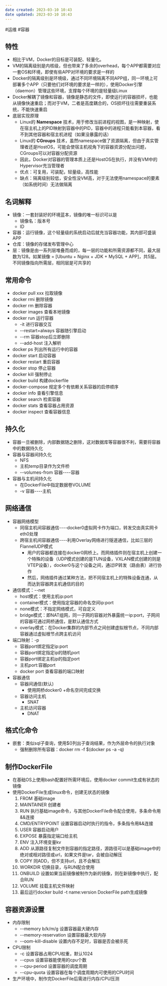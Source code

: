 ```yaml
---
date created: 2023-03-10 10:43
date updated: 2023-03-10 10:43
---
```

#运维 #容器

## 特性

- 相比于VM，Docker的目标是可装配、轻量化。
- VM的隔离级别是内核级，但也带来了多余的overhead，每个APP都需要对应一套OS和环境，即使有些APP对环境的要求是一样的
- Docker的隔离级别是环境级，通过不同环境隔离不同APP组，同一环境上可部署多个APP（只要他们对环境的要求是一样的），使用Docker引擎（daemon）管理这些环境，支撑每个环境的是轻量级Linux
- Docker解耦了镜像和容器，镜像是静态的文件，即使运行的容器损坏，也能从镜像快速重启；而对于VM，二者是高度耦合的，OS损坏往往需要重装系统，不能快速重启
- 底层实现原理
  - Linux的 **Namespace** 技术，用于修改当前进程的视图，是一种映射，使在宿主机上的PID映射到容器中的PID，容器中的进程只能看到本容器，看不到其他容器和宿主机进程（如果没暴露的话）
  - Linux的 **CGroups** 技术，虽然namespace做了资源隔离，但由于真实管理者还是HostOS，可能会使宿主机视角下的容器资源分配出问题，CGroups可以对容器分配资源
  - 因此，Docker对容器的管理本质上还是HostOS在执行，并没有VM中的Hypervisor充当管理者
  - 优点：可复用，可装配，轻量级，高性能
  - 缺点：隔离级别较低，安全性没VM高，对于无法使用namespace的要素（如系统时间）无法做隔离

## 名词解释

- 镜像：一套封装好的环境蓝本，镜像的唯一标识可以是
  - 镜像名：版本号
  - ID
- 容器：运行镜像，这个轻量级的系统启动后就充当容器功能，其内部可盛装APP
- 仓库：镜像的存储发布管理中心
- 层：镜像是由一系列层堆叠而成的，每一层的功能和所需资源都不同，最大层数为128。如某镜像 = [Ubuntu + Nginx + JDK + MySQL + APP]，共5层。不同镜像指向所需层，相同层是可共享的

## 常用命令

- docker pull xxx 拉取镜像
- docker rmi 删除镜像
- docker rm 删除容器
- docker images 查看本地镜像
- docker run 运行容器
  - -it 进行容器交互
  - --restart=always 容器随引擎启动
  - --rm 容器stop后立即删除
  - --add-host 注入解析
- docker ps 列出所有运行中的容器
- docker start 启动容器
- docker restart 重启容器
- docker stop 停止容器
- docker kill 强制停止
- docker build 构建dockerfile
- docker-compose 规定多个有依赖关系容器的启停顺序
- docker info 查看引擎信息
- docker search 检索容器
- docker stats 查看容器占用资源
- docker inspect 查看容器信息

## 持久化

- 容器一旦被删除，内部数据随之删除，这对数据库等容器很不利，需要将容器中的数据持久化
- 容器与容器间持久化
  - NFS
  - 主机temp目录作为文件桥
  - --volumes-from 容器----容器
- 容器与主机间持久化
  - 在DockerFile中指定数据卷VOLUME
  - -v 容器----主机

## 网络通信

- 容器网络模型
  - 同宿主机间容器通信----docker0虚拟网卡作为端口，转发交由真实网卡eth0处理
  - 跨宿主机间容器通信----利用Overlay网络进行隧道通信，比如三层的FlannelUDP模式
    - 用户的容器都连接在docker0网桥上。而网络插件则在宿主机上创建一个特殊的设备（UDP模式创建的是TUN设备，VXLAN模式创建的则是VTEP设备），docker0与这个设备之间，通过IP转发（路由表）进行协作
    - 然后，网络插件通过某种方法，把不同宿主机上的特殊设备连通，从而达到容器跨主机通信的目的
- 通信模式：--net
  - host模式：使用主机ip:port
  - container模式：使用指定容器的命名空间ip:port
  - none模式：不指定网络模式，可自定义
  - bridge模式：即NAT组网，同一子网的容器对外暴露统一ip:port，子网间的容器可通过网桥通信，是默认通信方式
  - overlay模式：在Docker集群的内部节点之间创建虚拟根节点，不同内部容器通过虚拟根节点跨主机访问
- 端口映射：-p
  - 容器port绑定指定ip:port
  - 容器port绑定指定ip的随机port
  - 容器port绑定主机ip的指定port
  - 主机port:容器port
  - docker port 查看容器的端口映射
- 容器通信
  - 容器间通信(默认)
    - 使用网桥docker0 +命名空间完成交换
  - 容器访问主机
    - SNAT
  - 主机访问容器
    - DNAT

## 格式化命令

- 嵌套：类似sql子查询，使用$()列出子查询结果，作为外层命令的执行对象
  - 强制删除所有容器：docker rm -f $(docker ps -a -q)

## 制作DockerFile

- 在基础OS上使用bash配置好所需环境后，使用docker commit生成有状态的镜像
- 使用DockerFile生成linux命令，创建无状态的镜像
  1. FROM 基础image
  2. MAINTAINER 创建者
  3. RUN 执行基础image命令，与其他DockerFile命令配合使用，多条命令用&&连接
  4. CMD/ENTRYPOINT 设置容器启动时执行的指令，多条指令用&&连接
  5. USER 容器启动用户
  6. EXPOSE 暴露指定端口给主机
  7. ENV 注入环境变量kv
  8. ADD 从源路径复制文件到容器的指定路径，源路径可以是基础image中的绝对或相对路径或url，如果文件是tar，会被自动解压
  9. COPY 同ADD，但不支持url，且不会解压
  10. WORKDIR 切换目录，与RUN配合使用
  11. ONBUILD 设置如果当前镜像被制作为新的镜像，则在新镜像中执行，配合RUN
  12. VOLUME 挂载主机文件映射
  13. 最后运行docker build -t name:version DockerFile path生成镜像

## 容器资源设置

- 内存限制
  - --memory b/k/m/g 设置容器最大硬内存
  - --memory-reservation 设置容器最大软内存
  - --oom-kill-disable 设置内存不足时，容器是否会被杀死
- CPU限制
  - -c 设置容器占用CPU权重，默认1024
  - --cpus 设置容器能使用的cpu个数
  - --cpu-period 设置容器的调度周期
  - --cpu-quota 设置容器在每个调度周期内可使用的CPU时间
- 生产环境中，制作完DockerFile后需进行内存/CPU压测
